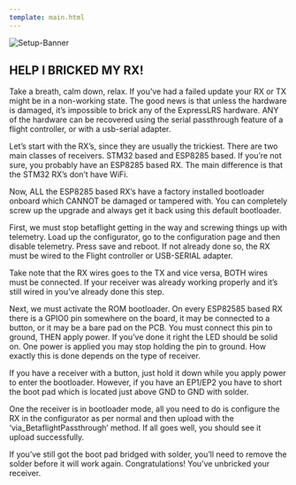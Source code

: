 ```yaml
---
template: main.html
---
```


![Setup-Banner](https://raw.githubusercontent.com/ExpressLRS/ExpressLRS-Hardware/master/img/quick-start.png)

## HELP I BRICKED MY RX!

Take a breath, calm down, relax. If you’ve had a failed update your RX or TX might be in a non-working state. The good news is that unless the hardware is damaged, it’s impossible to brick any of the ExpressLRS hardware. ANY of the hardware can be recovered using the serial passthrough feature of a flight controller, or with a usb-serial adapter. 

Let’s start with the RX’s, since they are usually the trickiest. There are two main classes of receivers. STM32 based and ESP8285 based. If you’re not sure, you probably have an ESP8285 based RX. The main difference is that the STM32 RX’s don’t have WiFi. 

Now, ALL the ESP8285 based RX’s have a factory installed bootloader onboard which CANNOT be damaged or tampered with. You can completely screw up the upgrade and always get it back using this default bootloader. 

First, we must stop betaflight getting in the way and screwing things up with telemetry. Load up the configurator, go to the configuration page and then disable telemetry. Press save and reboot. If not already done so, the RX must be wired to the Flight controller or USB-SERIAL adapter. 

Take note that the RX wires goes to the TX and vice versa, BOTH wires must be connected. If your receiver was already working properly and it’s still wired in you’ve already done this step.

Next, we must activate the ROM bootloader. On every ESP82585 based RX there is a GPIO0 pin somewhere on the board, it may be connected to a button, or it may be a bare pad on the PCB. You must connect this pin to ground, THEN apply power. If you’ve done it right the LED should be solid on. One power is applied you may stop holding the pin to ground. How exactly this is done depends on the type of receiver.

If you have a receiver with a button, just hold it down while you apply power to enter the bootloader. However, if you have an EP1/EP2 you have to short the boot pad which is located just above GND to GND with solder. 

One the receiver is in bootloader mode, all you need to do is configure the RX in the configurator as per normal and then upload with the ‘via_BetaflightPassthrough’ method. If all goes well, you should see it upload successfully. 

If you’ve still got the boot pad bridged with solder, you’ll need to remove the solder before it will work again. Congratulations! You’ve unbricked your receiver. 
